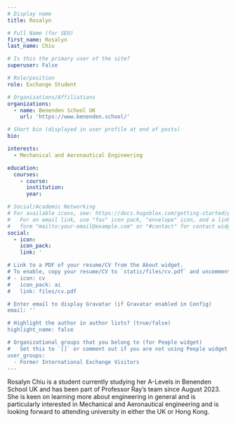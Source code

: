```yaml
---
# Display name
title: Rosalyn

# Full Name (for SEO)
first_name: Rosalyn
last_name: Chiu

# Is this the primary user of the site?
superuser: False

# Role/position
role: Exchange Student

# Organizations/Affiliations
organizations:
  - name: Benenden School UK
    url: 'https://www.benenden.school/'

# Short bio (displayed in user profile at end of posts)
bio: 

interests:
  - Mechanical and Aeronautical Engineering

education:
  courses:
    - course: 
      institution: 
      year: 

# Social/Academic Networking
# For available icons, see: https://docs.hugoblox.com/getting-started/page-builder/#icons
#   For an email link, use "fas" icon pack, "envelope" icon, and a link in the
#   form "mailto:your-email@example.com" or "#contact" for contact widget.
social:
  - icon: 
    icon_pack: 
    link: '

# Link to a PDF of your resume/CV from the About widget.
# To enable, copy your resume/CV to `static/files/cv.pdf` and uncomment the lines below.
# - icon: cv
#   icon_pack: ai
#   link: files/cv.pdf

# Enter email to display Gravatar (if Gravatar enabled in Config)
email: ''

# Highlight the author in author lists? (true/false)
highlight_name: false

# Organizational groups that you belong to (for People widget)
#   Set this to `[]` or comment out if you are not using People widget.
user_groups:
  - Former International Exchange Visitors
---
```


Rosalyn Chiu is a student currently studying her A-Levels in Benenden School UK and has been part of Professor Ray’s team since August 2023. She is keen on learning more about engineering in general and is particularly interested in Mechanical and Aeronautical engineering and is looking forward to attending university in either the UK or Hong Kong.
